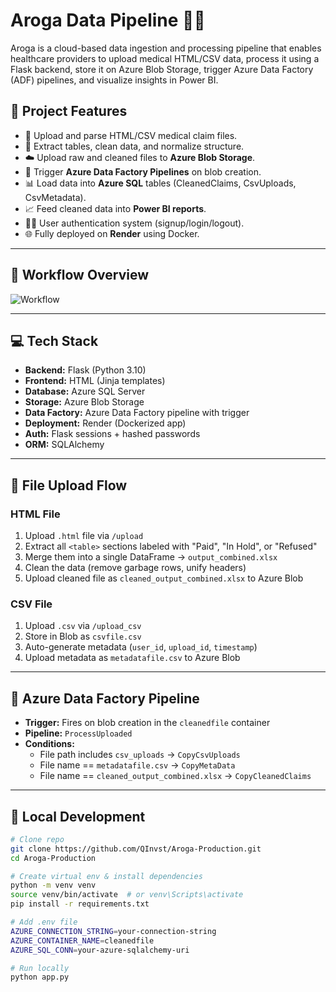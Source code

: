 # Aroga Data Pipeline 🏥🧠

Aroga is a cloud-based data ingestion and processing pipeline that enables healthcare providers to upload medical HTML/CSV data, process it using a Flask backend, store it on Azure Blob Storage, trigger Azure Data Factory (ADF) pipelines, and visualize insights in Power BI.

## 🚀 Project Features

- 📄 Upload and parse HTML/CSV medical claim files.
- 🧼 Extract tables, clean data, and normalize structure.
- ☁️ Upload raw and cleaned files to **Azure Blob Storage**.
- 🧩 Trigger **Azure Data Factory Pipelines** on blob creation.
- 📊 Load data into **Azure SQL** tables (CleanedClaims, CsvUploads, CsvMetadata).
- 📈 Feed cleaned data into **Power BI reports**.
- 👩‍⚕️ User authentication system (signup/login/logout).
- 🌐 Fully deployed on **Render** using Docker.

---

## 🧠 Workflow Overview

![Workflow](./ProjectWorkflow.png)

---

## 💻 Tech Stack

- **Backend:** Flask (Python 3.10)
- **Frontend:** HTML (Jinja templates)
- **Database:** Azure SQL Server
- **Storage:** Azure Blob Storage
- **Data Factory:** Azure Data Factory pipeline with trigger
- **Deployment:** Render (Dockerized app)
- **Auth:** Flask sessions + hashed passwords
- **ORM:** SQLAlchemy

---

## 🧾 File Upload Flow

### HTML File

1. Upload `.html` file via `/upload`
2. Extract all `<table>` sections labeled with "Paid", "In Hold", or "Refused"
3. Merge them into a single DataFrame → `output_combined.xlsx`
4. Clean the data (remove garbage rows, unify headers)
5. Upload cleaned file as `cleaned_output_combined.xlsx` to Azure Blob

### CSV File

1. Upload `.csv` via `/upload_csv`
2. Store in Blob as `csvfile.csv`
3. Auto-generate metadata (`user_id`, `upload_id`, `timestamp`)
4. Upload metadata as `metadatafile.csv` to Azure Blob

---

## 🔁 Azure Data Factory Pipeline

- **Trigger:** Fires on blob creation in the `cleanedfile` container
- **Pipeline:** `ProcessUploaded`
- **Conditions:**
  - File path includes `csv_uploads` → `CopyCsvUploads`
  - File name == `metadatafile.csv` → `CopyMetaData`
  - File name == `cleaned_output_combined.xlsx` → `CopyCleanedClaims`

---

## 🧪 Local Development

```bash
# Clone repo
git clone https://github.com/QInvst/Aroga-Production.git
cd Aroga-Production

# Create virtual env & install dependencies
python -m venv venv
source venv/bin/activate  # or venv\Scripts\activate
pip install -r requirements.txt

# Add .env file
AZURE_CONNECTION_STRING=your-connection-string
AZURE_CONTAINER_NAME=cleanedfile
AZURE_SQL_CONN=your-azure-sqlalchemy-uri

# Run locally
python app.py
